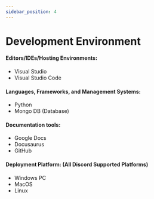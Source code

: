 ```yaml
---
sidebar_position: 4
---
```


# Development Environment

#### Editors/IDEs/Hosting Environments:
- Visual Studio
- Visual Studio Code

#### Languages, Frameworks, and Management Systems:
- Python
- Mongo DB (Database)

#### Documentation tools:
- Google Docs
- Docusaurus
- GitHub

#### Deployment Platform: (All Discord Supported Platforms)
- Windows PC
- MacOS
- Linux
